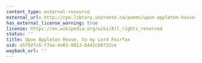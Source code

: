 ```yaml
---
content_type: external-resource
external_url: http://rpo.library.utoronto.ca/poems/upon-appleton-house-my-lord-fairfax
has_external_license_warning: true
license: https://en.wikipedia.org/wiki/All_rights_reserved
status: ''
title: Upon Appleton House, to my Lord Fairfax
uid: a5f92fc6-f7aa-4e65-8013-b442cb9732ce
wayback_url: ''
---
```

